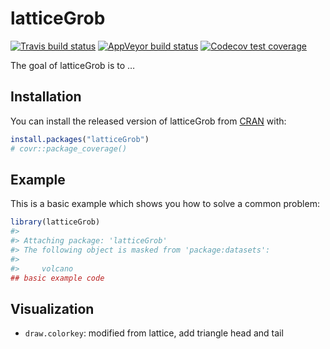 
<!-- README.md is generated from README.Rmd. Please edit that file -->

# latticeGrob

<!-- badges: start -->

[![Travis build
status](https://travis-ci.com/kongdd/latticeGrob.svg?branch=master)](https://travis-ci.com/kongdd/latticeGrob)
[![AppVeyor build
status](https://ci.appveyor.com/api/projects/status/github/kongdd/latticeGrob?branch=master&svg=true)](https://ci.appveyor.com/project/kongdd/latticeGrob)
[![Codecov test
coverage](https://codecov.io/gh/kongdd/latticeGrob/branch/master/graph/badge.svg)](https://codecov.io/gh/kongdd/latticeGrob?branch=master)
<!-- badges: end -->

The goal of latticeGrob is to …

## Installation

You can install the released version of latticeGrob from
[CRAN](https://CRAN.R-project.org) with:

``` r
install.packages("latticeGrob")
# covr::package_coverage()
```

## Example

This is a basic example which shows you how to solve a common problem:

``` r
library(latticeGrob)
#> 
#> Attaching package: 'latticeGrob'
#> The following object is masked from 'package:datasets':
#> 
#>     volcano
## basic example code
```

## Visualization

  - `draw.colorkey`: modified from lattice, add triangle head and tail
